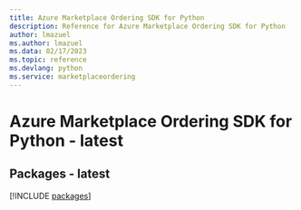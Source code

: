 ```yaml
---
title: Azure Marketplace Ordering SDK for Python
description: Reference for Azure Marketplace Ordering SDK for Python
author: lmazuel
ms.author: lmazuel
ms.data: 02/17/2023
ms.topic: reference
ms.devlang: python
ms.service: marketplaceordering
---
```

# Azure Marketplace Ordering SDK for Python - latest
## Packages - latest
[!INCLUDE [packages](marketplace-ordering-index.md)]